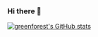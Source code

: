 ### Hi there 👋

[![greenforest's GitHub stats](https://github-readme-stats.vercel.app/api?username=greenforest2520&theme=vue-dark&show_icons=true)](https://github.com/greenforest2520/github-readme-stats)
<!--
**greenforest2520/greenforest2520** is a ✨ _special_ ✨ repository because its `README.md` (this file) appears on your GitHub profile.

Here are some ideas to get you started:

- 🔭 I’m currently working on ...
- 🌱 I’m currently learning ...
- 👯 I’m looking to collaborate on ...
- 🤔 I’m looking for help with ...
- 💬 Ask me about ...
- 📫 How to reach me: ...
- 😄 Pronouns: ...
- ⚡ Fun fact: ...
-->
